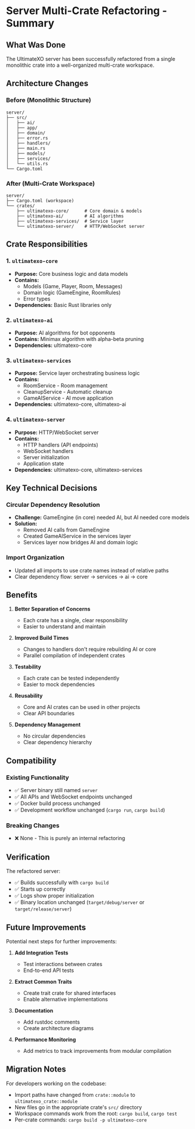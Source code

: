 # Server Multi-Crate Refactoring - Summary

## What Was Done

The UltimateXO server has been successfully refactored from a single monolithic crate into a well-organized multi-crate workspace.

## Architecture Changes

### Before (Monolithic Structure)
```
server/
├── src/
│   ├── ai/
│   ├── app/
│   ├── domain/
│   ├── error.rs
│   ├── handlers/
│   ├── main.rs
│   ├── models/
│   ├── services/
│   └── utils.rs
└── Cargo.toml
```

### After (Multi-Crate Workspace)
```
server/
├── Cargo.toml (workspace)
└── crates/
    ├── ultimatexo-core/      # Core domain & models
    ├── ultimatexo-ai/        # AI algorithms
    ├── ultimatexo-services/  # Service layer
    └── ultimatexo-server/    # HTTP/WebSocket server
```

## Crate Responsibilities

### 1. `ultimatexo-core`
- **Purpose:** Core business logic and data models
- **Contains:** 
  - Models (Game, Player, Room, Messages)
  - Domain logic (GameEngine, RoomRules)
  - Error types
- **Dependencies:** Basic Rust libraries only

### 2. `ultimatexo-ai`
- **Purpose:** AI algorithms for bot opponents
- **Contains:** Minimax algorithm with alpha-beta pruning
- **Dependencies:** ultimatexo-core

### 3. `ultimatexo-services`
- **Purpose:** Service layer orchestrating business logic
- **Contains:**
  - RoomService - Room management
  - CleanupService - Automatic cleanup
  - GameAIService - AI move application
- **Dependencies:** ultimatexo-core, ultimatexo-ai

### 4. `ultimatexo-server`
- **Purpose:** HTTP/WebSocket server
- **Contains:**
  - HTTP handlers (API endpoints)
  - WebSocket handlers
  - Server initialization
  - Application state
- **Dependencies:** ultimatexo-core, ultimatexo-services

## Key Technical Decisions

### Circular Dependency Resolution
- **Challenge:** GameEngine (in core) needed AI, but AI needed core models
- **Solution:** 
  - Removed AI calls from GameEngine
  - Created GameAIService in the services layer
  - Services layer now bridges AI and domain logic

### Import Organization
- Updated all imports to use crate names instead of relative paths
- Clear dependency flow: server → services → ai → core

## Benefits

1. **Better Separation of Concerns**
   - Each crate has a single, clear responsibility
   - Easier to understand and maintain

2. **Improved Build Times**
   - Changes to handlers don't require rebuilding AI or core
   - Parallel compilation of independent crates

3. **Testability**
   - Each crate can be tested independently
   - Easier to mock dependencies

4. **Reusability**
   - Core and AI crates can be used in other projects
   - Clear API boundaries

5. **Dependency Management**
   - No circular dependencies
   - Clear dependency hierarchy

## Compatibility

### Existing Functionality
- ✅ Server binary still named `server`
- ✅ All APIs and WebSocket endpoints unchanged
- ✅ Docker build process unchanged
- ✅ Development workflow unchanged (`cargo run`, `cargo build`)

### Breaking Changes
- ❌ None - This is purely an internal refactoring

## Verification

The refactored server:
- ✅ Builds successfully with `cargo build`
- ✅ Starts up correctly
- ✅ Logs show proper initialization
- ✅ Binary location unchanged (`target/debug/server` or `target/release/server`)

## Future Improvements

Potential next steps for further improvements:

1. **Add Integration Tests**
   - Test interactions between crates
   - End-to-end API tests

2. **Extract Common Traits**
   - Create trait crate for shared interfaces
   - Enable alternative implementations

3. **Documentation**
   - Add rustdoc comments
   - Create architecture diagrams

4. **Performance Monitoring**
   - Add metrics to track improvements from modular compilation

## Migration Notes

For developers working on the codebase:

- Import paths have changed from `crate::module` to `ultimatexo_crate::module`
- New files go in the appropriate crate's `src/` directory
- Workspace commands work from the root: `cargo build`, `cargo test`
- Per-crate commands: `cargo build -p ultimatexo-core`
